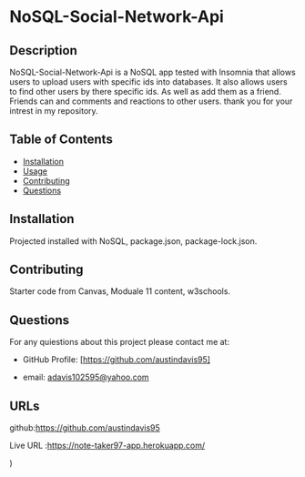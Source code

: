 # NoSQL-Social-Network-Api


## Description

NoSQL-Social-Network-Api is a NoSQL app tested with Insomnia that allows users to upload users with specific ids into databases. It also allows users to find other users by there specific ids. As well as add them as a friend. Friends can and comments and reactions to other users. thank you for your intrest in my repository. 


  
## Table of Contents
  
* [Installation](#installation)
* [Usage](#usage)
* [Contributing](#contributing)
* [Questions](#questions)
  
## Installation
 Projected installed with NoSQL, package.json, package-lock.json.

  
  
  
## Contributing
  Starter code from Canvas, Moduale 11 content, w3schools.
  
## Questions
  
For any quiestions about this project please contact me at:
  
* GitHub Profile: [https://github.com/austindavis95]
  
* email: adavis102595@yahoo.com

## URLs
github:https://github.com/austindavis95

Live URL :https://note-taker97-app.herokuapp.com/




)
